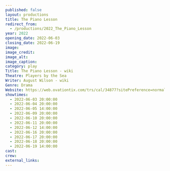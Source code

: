 ```yaml
---
published: false
layout: productions
title: The Piano Lesson
redirect_from:
  - /productions/2022_The_Piano_Lesson
year: 2022
opening_date: 2022-06-03
closing_date: 2022-06-19
image: 
image_credit: 
image_alt:
image_caption:
category: play
Title: The Piano Lesson - wiki
Theatre: Players by the Sea
Writer: August Wilson - wiki
Genre: Drama
Website: https://web.ovationtix.com/trs/cal/34877?sitePreference=normal
showtimes: 
  - 2022-06-03 20:00:00
  - 2022-06-04 20:00:00
  - 2022-06-05 14:00:00
  - 2022-06-09 20:00:00
  - 2022-06-10 20:00:00
  - 2022-06-11 20:00:00
  - 2022-06-12 14:00:00
  - 2022-06-16 20:00:00
  - 2022-06-17 20:00:00
  - 2022-06-18 20:00:00
  - 2022-06-19 14:00:00
cast:
crew:
external_links: 
---
```


